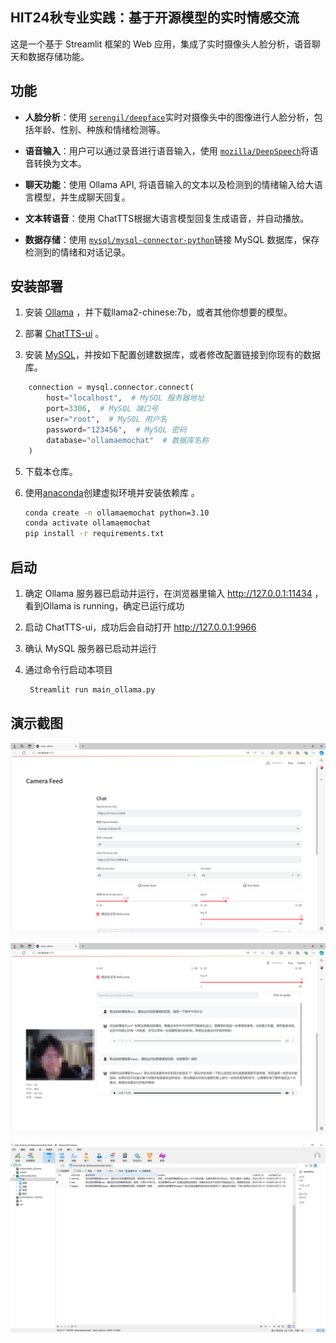  ## HIT24秋专业实践：基于开源模型的实时情感交流

这是一个基于 Streamlit 框架的 Web 应用，集成了实时摄像头人脸分析，语音聊天和数据存储功能。

## 功能  

- **人脸分析**：使用 [`serengil/deepface`](https://github.com/serengil/deepface)实时对摄像头中的图像进行人脸分析，包括年龄、性别、种族和情绪检测等。
- **语音输入**：用户可以通过录音进行语音输入，使用 [`mozilla/DeepSpeech`](https://github.com/mozilla/DeepSpeech)将语音转换为文本。

- **聊天功能**：使用 Ollama API, 将语音输入的文本以及检测到的情绪输入给大语言模型，并生成聊天回复。
- **文本转语音**：使用 ChatTTS根据大语言模型回复生成语音，并自动播放。
- **数据存储**：使用 [`mysql/mysql-connector-python`](https://github.com/mysql/mysql-connector-python)链接 MySQL 数据库，保存检测到的情绪和对话记录。

##  安装部署 

1. 安装 [Ollama](http://ollama.com) ，并下载llama2-chinese:7b，或者其他你想要的模型。

2. 部署 [ChatTTS-ui](https://github.com/jianchang512/ChatTTS-ui/) 。

3. 安装 [MySQL](https://www.mysql.com/)，并按如下配置创建数据库，或者修改配置链接到你现有的数据库。


```python
    connection = mysql.connector.connect(
        host="localhost",  # MySQL 服务器地址
        port=3306,  # MySQL 端口号
        user="root",  # MySQL 用户名
        password="123456",  # MySQL 密码
        database="ollamaemochat"  # 数据库名称
    )
```

5. 下载本仓库。

6. 使用[anaconda](https://www.anaconda.com/)创建虚拟环境并安装依赖库 。

   ```bash
   conda create -n ollamaemochat python=3.10
   conda activate ollamaemochat
   pip install -r requirements.txt
   ```

## 启动

1. 确定 Ollama 服务器已启动并运行，在浏览器里输入 http://127.0.0.1:11434 ，看到Ollama is running，确定已运行成功 

2. 启动 ChatTTS-ui，成功后会自动打开 http://127.0.0.1:9966   

3. 确认 MySQL 服务器已启动并运行

4. 通过命令行启动本项目

      ```bash
       Streamlit run main_ollama.py
## 演示截图
![demo1](pic/demo1.png)

![demo2](pic/demo2.png)

![demo3](pic/demo3.png)
